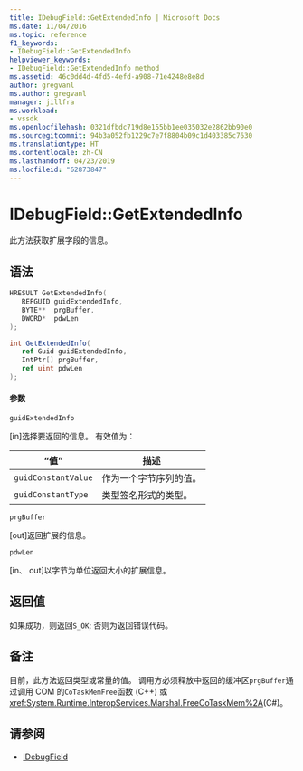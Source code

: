 ```yaml
---
title: IDebugField::GetExtendedInfo | Microsoft Docs
ms.date: 11/04/2016
ms.topic: reference
f1_keywords:
- IDebugField::GetExtendedInfo
helpviewer_keywords:
- IDebugField::GetExtendedInfo method
ms.assetid: 46c0dd4d-4fd5-4efd-a908-71e4248e8e8d
author: gregvanl
ms.author: gregvanl
manager: jillfra
ms.workload:
- vssdk
ms.openlocfilehash: 0321dfbdc719d8e155bb1ee035032e2862bb90e0
ms.sourcegitcommit: 94b3a052fb1229c7e7f8804b09c1d403385c7630
ms.translationtype: HT
ms.contentlocale: zh-CN
ms.lasthandoff: 04/23/2019
ms.locfileid: "62873847"
---
```

# <a name="idebugfieldgetextendedinfo"></a>IDebugField::GetExtendedInfo
此方法获取扩展字段的信息。

## <a name="syntax"></a>语法

```cpp
HRESULT GetExtendedInfo( 
   REFGUID guidExtendedInfo,
   BYTE**  prgBuffer,
   DWORD*  pdwLen
);
```

```csharp
int GetExtendedInfo(
   ref Guid guidExtendedInfo,
   IntPtr[] prgBuffer,
   ref uint pdwLen
);
```

#### <a name="parameters"></a>参数
 `guidExtendedInfo`

 [in]选择要返回的信息。 有效值为：

|“值”|描述|
|-----------|-----------------|
|`guidConstantValue`|作为一个字节序列的值。|
|`guidConstantType`|类型签名形式的类型。|

 `prgBuffer`

 [out]返回扩展的信息。

 `pdwLen`

 [in、 out]以字节为单位返回大小的扩展信息。

## <a name="return-value"></a>返回值
 如果成功，则返回`S_OK`; 否则为返回错误代码。

## <a name="remarks"></a>备注
 目前，此方法返回类型或常量的值。 调用方必须释放中返回的缓冲区`prgBuffer`通过调用 COM 的`CoTaskMemFree`函数 (C++) 或<xref:System.Runtime.InteropServices.Marshal.FreeCoTaskMem%2A>(C#)。

## <a name="see-also"></a>请参阅
- [IDebugField](../../../extensibility/debugger/reference/idebugfield.md)